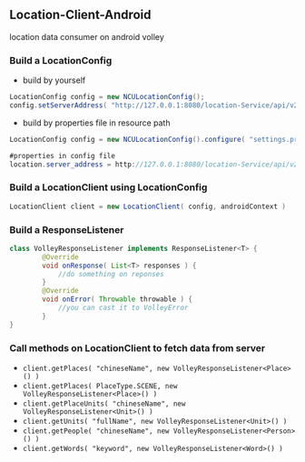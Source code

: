 ## Location-Client-Android
location data consumer on android volley

### Build a **LocationConfig**
- build by yourself
```Java
LocationConfig config = new NCULocationConfig();
config.setServerAddress( "http://127.0.0.1:8080/location-Service/api/v2" )
```
- build by properties file in resource path
```Java
LocationConfig config = new NCULocationConfig().configure( "settings.properties" );
```
```Java
#properties in config file
location.server_address = http://127.0.0.1:8080/location-Service/api/v2
```

### Build a **LocationClient** using **LocationConfig**
```Java
LocationClient client = new LocationClient( config, androidContext )
```

### Build a **ResponseListener**
```Java
class VolleyResponseListener implements ResponseListener<T> {
        @Override
        void onResponse( List<T> responses ) {
            //do something on reponses
        }
        @Override
        void onError( Throwable throwable ) {
            //you can cast it to VolleyError
        }
}
```

### Call methods on **LocationClient** to fetch data from server
- ``` client.getPlaces( "chineseName", new VolleyResponseListener<Place>() ) ```
- ``` client.getPlaces( PlaceType.SCENE, new VolleyResponseListener<Place>() ) ```
- ``` client.getPlaceUnits( "chineseName", new VolleyResponseListener<Unit>() ) ```
- ``` client.getUnits( "fullName", new VolleyResponseListener<Unit>() ) ```
- ``` client.getPeople( "chineseName", new VolleyResponseListener<Person>() ) ```
- ``` client.getWords( "keyword", new VolleyResponseListener<Word>() ) ```

